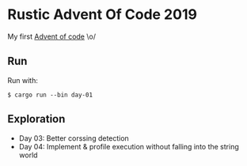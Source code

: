 # Rustic Advent Of Code 2019

My first [Advent of code](https://adventofcode.com) \o/

## Run

Run with:

    $ cargo run --bin day-01


## Exploration

- Day 03: Better corssing detection
- Day 04: Implement & profile execution without falling into the string world